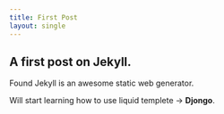 ```yaml
---
title: First Post
layout: single
---
```


## A first post on Jekyll.

Found Jekyll is an awesome static web generator.

Will start learning how to use liquid templete -> **Djongo**.